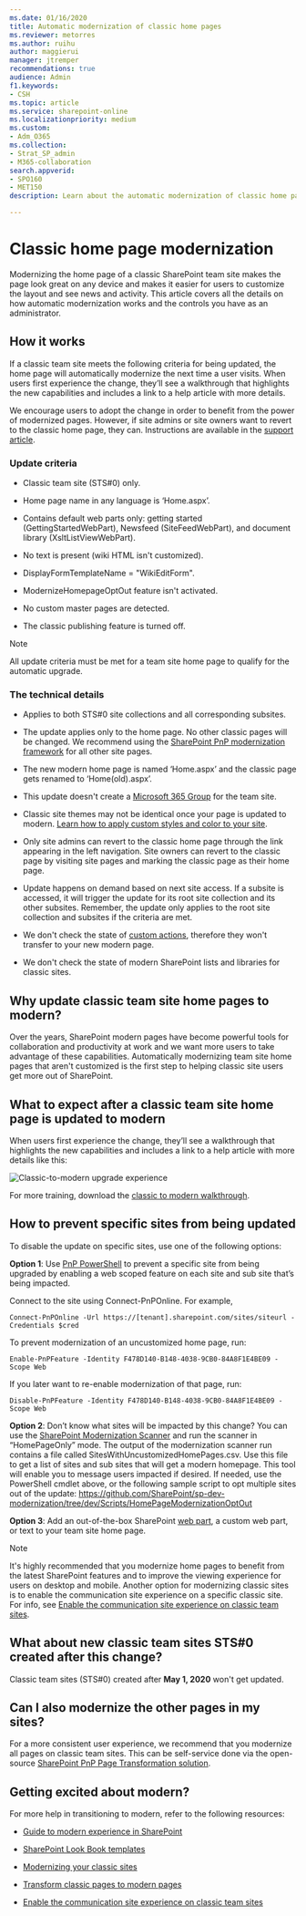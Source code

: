 ```yaml
---
ms.date: 01/16/2020
title: Automatic modernization of classic home pages
ms.reviewer: metorres
ms.author: ruihu
author: maggierui
manager: jtremper
recommendations: true
audience: Admin
f1.keywords:
- CSH
ms.topic: article
ms.service: sharepoint-online
ms.localizationpriority: medium
ms.custom: 
- Adm_O365
ms.collection:  
- Strat_SP_admin
- M365-collaboration
search.appverid:
- SPO160
- MET150
description: Learn about the automatic modernization of classic home pages, and how to disable this if you want.

---
```

# Classic home page modernization

Modernizing the home page of a classic SharePoint team site makes the page look great on any device and makes it easier for users to customize the layout and see news and activity. This article covers all the details on how automatic modernization works and the controls you have as an administrator. 

## How it works 

If a classic team site meets the following criteria for being updated, the home page will automatically modernize the next time a user visits. When users first experience the change, they’ll see a walkthrough that highlights the new capabilities and includes a link to a help article with more details. 

We encourage users to adopt the change in order to benefit from the power of modernized pages. However, if site admins or site owners want to revert to the classic home page, they can. Instructions are available in the [support article](https://support.office.com/article/77cbbd3c-2a23-4a76-bfd7-c5bf95afe1c6). 

### Update criteria 

- Classic team site (STS#0) only.

- Home page name in any language is ‘Home.aspx’.

- Contains default web parts only: getting started (GettingStartedWebPart), Newsfeed (SiteFeedWebPart), and document library (XsltListViewWebPart). 

- No text is present (wiki HTML isn't customized).

- DisplayFormTemplateName = "WikiEditForm".

- ModernizeHomepageOptOut feature isn't activated.

- No custom master pages are detected.

- The classic publishing feature is turned off.

>[!NOTE]
>All update criteria must be met for a team site home page to qualify for the automatic upgrade.

### The technical details 

- Applies to both STS#0 site collections and all corresponding subsites.

- The update applies only to the home page. No other classic pages will be changed. We recommend using the [SharePoint PnP modernization framework](/sharepoint/dev/transform/modernize-userinterface-site-pages) for all other site pages. 

- The new modern home page is named ‘Home.aspx’ and the classic page gets renamed to ‘Home(old).aspx’.

- This update doesn't create a [Microsoft 365 Group](/sharepoint/dev/transform/modernize-connect-to-office365-group) for the team site.

- Classic site themes may not be identical once your page is updated to modern. [Learn how to apply custom styles and color to your site](/sharepoint/dev/declarative-customization/site-theming/sharepoint-site-theming-overview).

- Only site admins can revert to the classic home page through the link appearing in the left navigation. Site owners can revert to the classic page by visiting site pages and marking the classic page as their home page. 

- Update happens on demand based on next site access. If a subsite is accessed, it will trigger the update for its root site collection and its other subsites. Remember, the update only applies to the root site collection and subsites if the criteria are met. 

- We don't check the state of [custom actions](/sharepoint/dev/sp-add-ins/create-custom-actions-to-deploy-with-sharepoint-add-ins), therefore they won't transfer to your new modern page.

- We don't check the state of modern SharePoint lists and libraries for classic sites.


## Why update classic team site home pages to modern? 

Over the years, SharePoint modern pages have become powerful tools for collaboration and productivity at work and we want more users to take advantage of these capabilities. Automatically modernizing team site home pages that aren't customized is the first step to helping classic site users get more out of SharePoint. 

## What to expect after a classic team site home page is updated to modern

When users first experience the change, they’ll see a walkthrough that highlights the new capabilities and includes a link to a help article with more details like this:

![Classic-to-modern upgrade experience](media/classictomodernnewGIF.gif)

For more training, download the [classic to modern walkthrough](https://download.microsoft.com/download/b/8/1/b81076b2-76d6-474d-b8e9-7350c3579a9f/modernize-classic-home-page-walkthrough.pdf).


## How to prevent specific sites from being updated 

To disable the update on specific sites, use one of the following options: 

**Option 1**: Use [PnP PowerShell](/powershell/sharepoint/sharepoint-pnp/sharepoint-pnp-cmdlets) to prevent a specific site from being upgraded by enabling a web scoped feature on each site and sub site that’s being impacted.

Connect to the site using Connect-PnPOnline. For example,

`Connect-PnPOnline -Url https://[tenant].sharepoint.com/sites/siteurl -Credentials $cred`

To prevent modernization of an uncustomized home page, run:

`Enable-PnPFeature -Identity F478D140-B148-4038-9CB0-84A8F1E4BE09 -Scope Web`

If you later want to re-enable modernization of that page, run:

`Disable-PnPFeature -Identity F478D140-B148-4038-9CB0-84A8F1E4BE09 -Scope Web`

**Option 2**: Don’t know what sites will be impacted by this change? You can use the [SharePoint Modernization Scanner](/sharepoint/dev/transform/modernize-scanner) and run the scanner in “HomePageOnly” mode. The output of the modernization scanner run contains a file called SitesWithUncustomizedHomePages.csv. Use this file to get a list of sites and sub sites that will get a modern homepage. This tool will enable you to message users impacted if desired. If needed, use the PowerShell cmdlet above, or the following sample script to opt multiple sites out of the update: https://github.com/SharePoint/sp-dev-modernization/tree/dev/Scripts/HomePageModernizationOptOut  
 

**Option 3**:
Add an out-of-the-box SharePoint [web part](https://support.office.com/article/3fdae6c3-8fc1-49ab-8708-8c104b882e64), a custom web part, or text to your team site home page.


>[!NOTE]
>It's highly recommended that you modernize home pages to benefit from the latest SharePoint features and to improve the viewing experience for users on desktop and mobile. Another option for modernizing classic sites is to enable the communication site experience on a specific classic site. For info, see [Enable the communication site experience on classic team sites](modernize-classic-team-site.md).


## What about new classic team sites STS#0 created after this change? 

Classic team sites (STS#0) created after **May 1, 2020** won't get updated.  

 
## Can I also modernize the other pages in my sites? 

For a more consistent user experience, we recommend that you modernize all pages on classic team sites. This can be self-service done via the open-source [SharePoint PnP Page Transformation solution](/sharepoint/dev/transform/modernize-userinterface-site-pages). 


## Getting excited about modern? 

For more help in transitioning to modern, refer to the following resources: 

- [Guide to modern experience in SharePoint](guide-to-sharepoint-modern-experience.md)

- [SharePoint Look Book templates](https://adoption.microsoft.com/sharepoint-look-book)  

- [Modernizing your classic sites](/sharepoint/dev/transform/modernize-classic-sites)  

- [Transform classic pages to modern pages](/sharepoint/dev/transform/modernize-userinterface-site-pages) 

- [Enable the communication site experience on classic team sites](modernize-classic-team-site.md)

